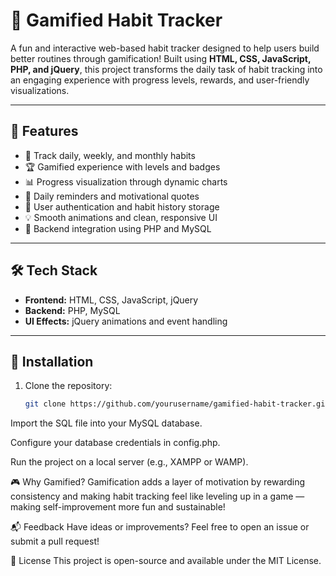 # 🎯 Gamified Habit Tracker

A fun and interactive web-based habit tracker designed to help users build better routines through gamification! Built using **HTML, CSS, JavaScript, PHP, and jQuery**, this project transforms the daily task of habit tracking into an engaging experience with progress levels, rewards, and user-friendly visualizations.

---

## 🚀 Features

- 📆 Track daily, weekly, and monthly habits  
- 🏆 Gamified experience with levels and badges  
- 📊 Progress visualization through dynamic charts  
- 🔔 Daily reminders and motivational quotes  
- 👤 User authentication and habit history storage  
- 💡 Smooth animations and clean, responsive UI  
- 💾 Backend integration using PHP and MySQL

---

## 🛠️ Tech Stack

- **Frontend:** HTML, CSS, JavaScript, jQuery  
- **Backend:** PHP, MySQL  
- **UI Effects:** jQuery animations and event handling

---

## 📌 Installation

1. Clone the repository:
   ```bash
   git clone https://github.com/yourusername/gamified-habit-tracker.git
Import the SQL file into your MySQL database.

Configure your database credentials in config.php.

Run the project on a local server (e.g., XAMPP or WAMP).

🎮 Why Gamified?
Gamification adds a layer of motivation by rewarding consistency and making habit tracking feel like leveling up in a game — making self-improvement more fun and sustainable!

📬 Feedback
Have ideas or improvements? Feel free to open an issue or submit a pull request!

📄 License
This project is open-source and available under the MIT License.
